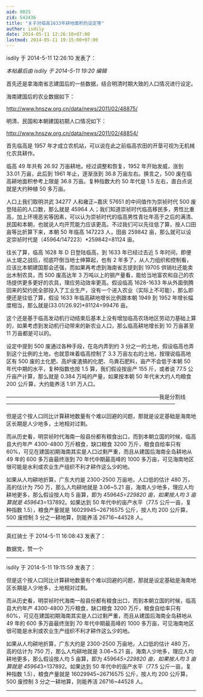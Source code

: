 ```yaml
---
aid: 9025
zid: 542436
title: "关于对临高1633年耕地面积的设定等"
author: isdily
date: 2014-05-11 12:26:10+07:00
lastmod: 2014-05-11 19:15:00+07:00
---
```


isdily 于 2014-5-11 12:26:10 发表了：

_本帖最后由 isdily 于 2014-5-11 19:20 编辑_

首先还是拿海南省志建国后的一些数据，结合明清时期大致的人口情况进行设定。

海南建国后的农业数据如下：

http://www.hnszw.org.cn/data/news/2011/02/48875/

明清、民国和本朝建国初期人口情况如下：

http://www.hnszw.org.cn/data/news/2011/02/48854/

首先临高是 1957 年才成立农机站，可以说在此之前临高农田的开垦可视为无机械化农具耕作。

临高 49 年共有 26.92 万亩耕地，经过调整和恢复，1952 年开始发威，涨到 33.01 万亩，此后到 1961 年止，逐渐涨到 36.8 万亩左右。换言之，500 废在临高耕地面积参考上限是 36.8 万亩。复种指数大约 50 年代是 1.5 左右，直白点说就是大约种植 50 多万亩。

人口上我们取明洪武 34277 人和雍正~嘉庆 57651 的中间值作为崇祯时代 500 废登陆前的人口数，那么就是 45964 人；我们知道崇祯时代临高移民多，男性比重高，加上环境恶劣等因素，可以认为崇祯时代的临高男性青壮年高于之后的满清、民国和本朝，也就说人均开荒能力应该更高。不过我们可以先往低了算，按人口田亩等比折算下来，本朝 50 年临高 147223 人，田亩 259842 亩，那么就可以设定崇祯时代是（45964/147223）\*259842=81124 亩。

往长了算，临高 1628 年 D 日登陆临高，到 1633 年已经过去近 5 年时间，即便从土堤之战后，彻底吓倒当地士绅算起，也有 2 年多了，从人力组织和控制看，应该比本朝建国那会还强，而如果再考虑到海南省志提到到 1970S 供销社还能卖出木制农具，而 500 废高达年 3 万吨以上的钢产量看，能给当地富农和自己的农场提供更多更好的农具，理应劳动效率更高。假设临高 1628-1633 年从外面倒腾回来的契约民全部投入了工业生产，没有一个进入农业（实际上不可能），那么即便还是往低了算，假设 1633 年临高耕地增长比例跟本朝 1949 到 1952 年增长幅度相当，那么就是(33.01/26.92)\*81124=99476 亩。

这个还是基于临高发动机行动结束后基本上没有增加临高农场地区劳动力基础上算的，如果考虑到发动机行动带来的新农业人口，那么临高耕地增长到 10 万亩甚至 11 万亩都是可以的。

设定中提到 500 废通过各种手段，在岛内弄到约 3 分之一的土地，假设临高也弄到这个比例的土地，也就意味着临高控制了 3.3 万亩左右的土地，按理说临高地区有 500 废的土化肥、高炉废渣搞的化肥、鸟粪石肥料，亩产不会低于本朝 50 年代中期的水平，复种指数也按 1.5 算，我们假设按亩产 155 斤，或者说 77.5 公斤亩产计算，那么就是 0.384 万吨的产量，如果按本朝 50 年代末大约人均粮食 200 公斤算，大约能养活 1.91 万人口。

—————————————————————————————我是分割线————————————————————————————————

但是这个按人口同比计算耕地数量有个难以回避的问题，那就是设定基础是海南地区长期是人少地多，土地相对过剩。

而从历史看，明崇祯时代海南一般县份都有粮食出口，而到本朝立国的时候，临高县大约年产 4300-4800 万斤粮食，缺口粮食 3200 万斤，粮食自给率只有 60%，可见在建国初期海南其实是人口过剩严重，而且从建国后海南全岛耕地从 49 年的 600 多万亩最终涨到 70 年代中期最高峰的 1000 多万亩，可见海南地区很可能是水利或农业生产组织不利才耕作这么少的地。

如果从人均耕地折算，广东大约是 2300-2500 万亩地，人口低的估计 480 万，高的估计为 750 万，那么人均耕地就是 3.06~5.21 亩，海南人少地多，理应人均耕地更多，那么假设按人均 5 亩算，即为 45964*5=229820 亩，如果按人均 3 亩算就是 45964*3=137892。如果达到 50 年代中的亩产水平（77.5 公斤一亩，复种指数 1.5），粮食产量就是 16029945~26716575 公斤，按人均 200 公斤算，500 废控制 3 分之一耕地算，则能养活 26716~44528 人。

---

真红骑士 于 2014-5-11 16:08:43 发表了：

数据党，赞一个

---

isdily 于 2014-5-11 19:15:59 发表了：

但是这个按人口同比计算耕地数量有个难以回避的问题，那就是设定基础是海南地区长期是人少地多，土地相对过剩。

而从历史看，明崇祯时代海南一般县份都有粮食出口，而到本朝立国的时候，临高县大约年产 4300-4800 万斤粮食，缺口粮食 3200 万斤，粮食自给率只有 60%，可见在建国初期海南其实是人口过剩严重，而且从建国后海南全岛耕地从 49 年的 600 多万亩最终涨到 70 年代中期最高峰的 1000 多万亩，可见海南地区很可能是水利或农业生产组织不利才耕作这么少的地。

如果从人均耕地折算，广东大约是 2300-2500 万亩地，人口低的估计 480 万，高的估计为 750 万，那么人均耕地就是 3.06~5.21 亩，海南人少地多，理应人均耕地更多，那么假设按人均 5 亩算，即为 45964*5=229820 亩，如果按人均 3 亩算就是 45964*3=137892。如果达到 50 年代中的亩产水平（77.5 公斤一亩，复种指数 1.5），粮食产量就是 16029945~26716575 公斤，按人均 200 公斤算，500 废控制 3 分之一耕地算，则能养活 26716~44528 人。

---
